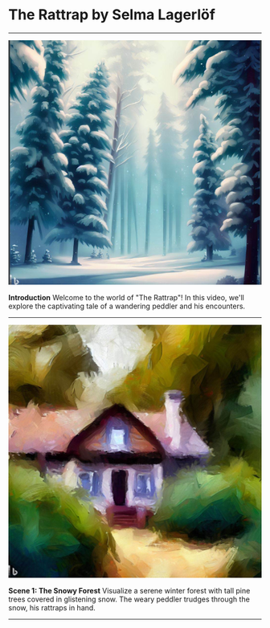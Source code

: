 # The Rattrap by Selma Lagerlöf

---
![A snowy forest with tall pine trees, depicted in a realistic art style.](image1.png)

**Introduction**
Welcome to the world of "The Rattrap"! In this video, we'll explore the captivating tale of a wandering peddler and his encounters.

---
![A cozy cottage nestled in the woods, captured in an impressionistic art style.](image2.jpg)

**Scene 1: The Snowy Forest**
Visualize a serene winter forest with tall pine trees covered in glistening snow. The weary peddler trudges through the snow, his rattraps in hand.

---
